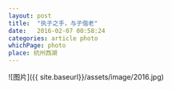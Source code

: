 ```yaml
---
layout: post
title:  "执子之手，与子偕老"
date:   2016-02-07 00:58:24
categories: article photo
whichPage: photo
place: 杭州西湖
---
```


![图片]({{ site.baseurl}}/assets/image/2016.jpg)


